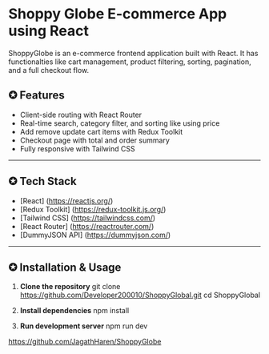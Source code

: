 # Shoppy Globe E-commerce App using React 

ShoppyGlobe is an e-commerce frontend application built with React. It has functionalties like cart management, product filtering, sorting, pagination, and a full checkout flow.

## ✪ Features

-  Client-side routing with React Router
-  Real-time search, category filter, and sorting like using price 
-  Add remove update cart items with Redux Toolkit
-  Checkout page with total and order summary
-  Fully responsive with Tailwind CSS

---

## ✪ Tech Stack

- [React]           (https://reactjs.org/)
- [Redux Toolkit]   (https://redux-toolkit.js.org/)
- [Tailwind CSS]    (https://tailwindcss.com/)
- [React Router]    (https://reactrouter.com/)
- [DummyJSON API]   (https://dummyjson.com/)

---

## ✪ Installation & Usage

1. **Clone the repository**
git clone https://github.com/Developer200010/ShoppyGlobal.git
cd ShoppyGlobal


2. **Install dependencies**
npm install


3. **Run development server**
npm run dev


https://github.com/JagathHaren/ShoppyGlobe